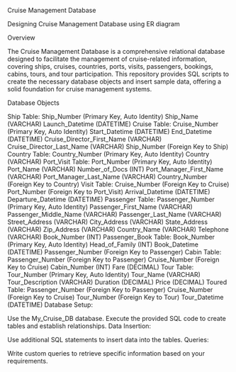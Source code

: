Cruise Management Database

Designing Cruise Management Database using ER diagram

Overview

The Cruise Management Database is a comprehensive relational database designed to facilitate the management of cruise-related information, covering ships, cruises, countries, ports, visits, passengers, bookings, cabins, tours, and tour participation. This repository provides SQL scripts to create the necessary database objects and insert sample data, offering a solid foundation for cruise management systems.

Database Objects

Ship Table:
Ship_Number (Primary Key, Auto Identity)
Ship_Name (VARCHAR)
Launch_Datetime (DATETIME)
Cruise Table:
Cruise_Number (Primary Key, Auto Identity)
Start_Datetime (DATETIME)
End_Datetime (DATETIME)
Cruise_Director_First_Name (VARCHAR)
Cruise_Director_Last_Name (VARCHAR)
Ship_Number (Foreign Key to Ship)
Country Table:
Country_Number (Primary Key, Auto Identity)
Country (VARCHAR)
Port_Visit Table:
Port_Number (Primary Key, Auto Identity)
Port_Name (VARCHAR)
Number_of_Docs (INT)
Port_Manager_First_Name (VARCHAR)
Port_Manager_Last_Name (VARCHAR)
Country_Number (Foreign Key to Country)
Visit Table:
Cruise_Number (Foreign Key to Cruise)
Port_Number (Foreign Key to Port_Visit)
Arrival_Datetime (DATETIME)
Departure_Datetime (DATETIME)
Passenger Table:
Passenger_Number (Primary Key, Auto Identity)
Passenger_First_Name (VARCHAR)
Passenger_Middle_Name (VARCHAR)
Passenger_Last_Name (VARCHAR)
Street_Address (VARCHAR)
City_Address (VARCHAR)
State_Address (VARCHAR)
Zip_Address (VARCHAR)
Country_Name (VARCHAR)
Telephone (VARCHAR)
Book_Number (INT)
Passenger_Book Table:
Book_Number (Primary Key, Auto Identity)
Head_of_Family (INT)
Book_Datetime (DATETIME)
Passenger_Number (Foreign Key to Passenger)
Cabin Table:
Passenger_Number (Foreign Key to Passenger)
Cruise_Number (Foreign Key to Cruise)
Cabin_Number (INT)
Fare (DECIMAL)
Tour Table:
Tour_Number (Primary Key, Auto Identity)
Tour_Name (VARCHAR)
Tour_Description (VARCHAR)
Duration (DECIMAL)
Price (DECIMAL)
Toured Table:
Passenger_Number (Foreign Key to Passenger)
Cruise_Number (Foreign Key to Cruise)
Tour_Number (Foreign Key to Tour)
Tour_Datetime (DATETIME)
Database Setup:

Use the My_Cruise_DB database.
Execute the provided SQL code to create tables and establish relationships.
Data Insertion:

Use additional SQL statements to insert data into the tables.
Queries:

Write custom queries to retrieve specific information based on your requirements.
